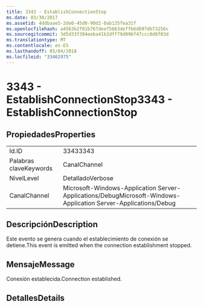 ```yaml
---
title: 3343 - EstablishConnectionStop
ms.date: 03/30/2017
ms.assetid: 4ddbaae5-2de0-45d0-90d2-0ab135fea31f
ms.openlocfilehash: a4563b2f01b767deef5663deffb6d897db73256c
ms.sourcegitcommit: 3d5d33f384eeba41b2dff79d096f47ccc8d8f03d
ms.translationtype: MT
ms.contentlocale: es-ES
ms.lasthandoff: 05/04/2018
ms.locfileid: "33462975"
---
```

# <a name="3343---establishconnectionstop"></a><span data-ttu-id="b5323-102">3343 - EstablishConnectionStop</span><span class="sxs-lookup"><span data-stu-id="b5323-102">3343 - EstablishConnectionStop</span></span>
## <a name="properties"></a><span data-ttu-id="b5323-103">Propiedades</span><span class="sxs-lookup"><span data-stu-id="b5323-103">Properties</span></span>  
  
|||  
|-|-|  
|<span data-ttu-id="b5323-104">Id.</span><span class="sxs-lookup"><span data-stu-id="b5323-104">ID</span></span>|<span data-ttu-id="b5323-105">3343</span><span class="sxs-lookup"><span data-stu-id="b5323-105">3343</span></span>|  
|<span data-ttu-id="b5323-106">Palabras clave</span><span class="sxs-lookup"><span data-stu-id="b5323-106">Keywords</span></span>|<span data-ttu-id="b5323-107">Canal</span><span class="sxs-lookup"><span data-stu-id="b5323-107">Channel</span></span>|  
|<span data-ttu-id="b5323-108">Nivel</span><span class="sxs-lookup"><span data-stu-id="b5323-108">Level</span></span>|<span data-ttu-id="b5323-109">Detallado</span><span class="sxs-lookup"><span data-stu-id="b5323-109">Verbose</span></span>|  
|<span data-ttu-id="b5323-110">Canal</span><span class="sxs-lookup"><span data-stu-id="b5323-110">Channel</span></span>|<span data-ttu-id="b5323-111">Microsoft-Windows-Application Server-Applications/Debug</span><span class="sxs-lookup"><span data-stu-id="b5323-111">Microsoft-Windows-Application Server-Applications/Debug</span></span>|  
  
## <a name="description"></a><span data-ttu-id="b5323-112">Descripción</span><span class="sxs-lookup"><span data-stu-id="b5323-112">Description</span></span>  
 <span data-ttu-id="b5323-113">Este evento se genera cuando el establecimiento de conexión se detiene.</span><span class="sxs-lookup"><span data-stu-id="b5323-113">This event is emitted when the connection establishment stopped.</span></span>  
  
## <a name="message"></a><span data-ttu-id="b5323-114">Mensaje</span><span class="sxs-lookup"><span data-stu-id="b5323-114">Message</span></span>  
 <span data-ttu-id="b5323-115">Conexión establecida.</span><span class="sxs-lookup"><span data-stu-id="b5323-115">Connection established.</span></span>  
  
## <a name="details"></a><span data-ttu-id="b5323-116">Detalles</span><span class="sxs-lookup"><span data-stu-id="b5323-116">Details</span></span>
